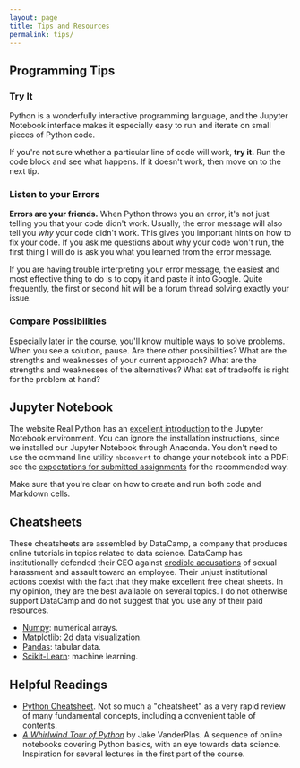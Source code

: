 ```yaml
---
layout: page
title: Tips and Resources
permalink: tips/
---
```


## Programming Tips

### Try It

Python is a wonderfully interactive programming language, and the Jupyter Notebook interface makes it especially easy to run and iterate on small pieces of Python code. 

If you're not sure whether a particular line of code will work, **try it.** Run the code block and see what happens. If it doesn't work, then move on to the next tip. 

### Listen to your Errors

**Errors are your friends.** When Python throws you an error, it's not just telling you that your code didn't work. Usually, the error message will also tell you *why* your code didn't work. This gives you important hints on how to fix your code. If you ask me questions about why your code won't run, the first thing I will do is ask you what you learned from the error message. 

If you are having trouble interpreting your error message, the easiest and most effective thing to do is to copy it and paste it into Google. Quite frequently, the first or second hit will be a forum thread solving exactly your issue. 

### Compare Possibilities

Especially later in the course, you'll know multiple ways to solve problems. When you see a solution, pause. Are there other possibilities? What are the strengths and weaknesses of your current approach? What are the strengths and weaknesses of the alternatives? What set of tradeoffs is right for the problem at hand?

## Jupyter Notebook

The website Real Python has an [excellent introduction](https://realpython.com/jupyter-notebook-introduction/) to the Jupyter Notebook environment. You can ignore the installation instructions, since we installed our Jupyter Notebook through Anaconda. You don't need to use the command line utility `nbconvert` to change your notebook into a PDF: see the [expectations for submitted assignments](https://nbviewer.jupyter.org/github/PhilChodrow/PIC16A/blob/master/content/preliminaries/expectations_for_assignments.ipynb) for the recommended way. 

Make sure that you're clear on how to create and run both code and Markdown cells. 


## Cheatsheets

These cheatsheets are assembled by DataCamp, a company that produces online tutorials in topics related to data science. DataCamp has institutionally defended their CEO against [credible accusations](https://www.buzzfeednews.com/article/daveyalba/datacamp-sexual-harassment-metoo-tech-startup) of sexual harassment and assault toward an employee. Their unjust institutional actions coexist with the fact that they make excellent free cheat sheets. In my opinion, they are the best available on several topics. I do not otherwise support DataCamp and do not suggest that you use any of their paid resources. 

- [Numpy](https://s3.amazonaws.com/assets.datacamp.com/blog_assets/Numpy_Python_Cheat_Sheet.pdf): numerical arrays. 
- [Matplotlib](https://s3.amazonaws.com/assets.datacamp.com/blog_assets/Python_Matplotlib_Cheat_Sheet.pdf): 2d data visualization.
- [Pandas](https://datacamp-community-prod.s3.amazonaws.com/dbed353d-2757-4617-8206-8767ab379ab3): tabular data.  
- [Scikit-Learn](https://s3.amazonaws.com/assets.datacamp.com/blog_assets/Scikit_Learn_Cheat_Sheet_Python.pdf): machine learning. 



## Helpful Readings

- [Python Cheatsheet](https://www.pythoncheatsheet.org/). Not so much a "cheatsheet" as a very rapid review of many fundamental concepts, including a convenient table of contents. 
- [*A Whirlwind Tour of Python*](https://jakevdp.github.io/WhirlwindTourOfPython/) by Jake VanderPlas. A sequence of online notebooks covering Python basics, with an eye towards data science. Inspiration for several lectures in the first part of the course. 

